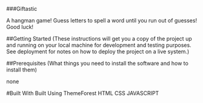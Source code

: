 ###Giftastic

A hangman game! Guess letters to spell a word until you run out of guesses! Good luck!

##Getting Started (These instructions will get you a copy of the project up and running on your local machine for development and testing purposes. See deployment for notes on how to deploy the project on a live system.)

##Prerequisites (What things you need to install the software and how to install them)

none

#Built With Built Using ThemeForest HTML CSS JAVASCRIPT
